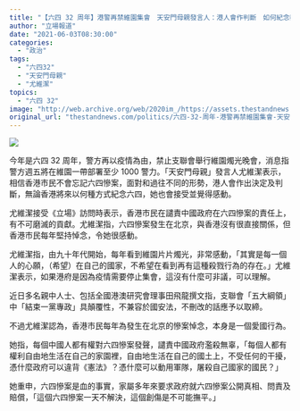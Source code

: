 ```yaml
---
title: "【六四 32 周年】港警再禁維園集會　天安門母親發言人：港人會作判斷　如何紀念都覺感動"
author: "立場報道"
date: "2021-06-03T08:30:00"
categories:
  - "政治"
tags:
  - "六四32"
  - "天安門母親"
  - "尤維潔"
topics:
  - "六四 32"
image: "http://web.archive.org/web/2020im_/https://assets.thestandnews.com/media/photos/20210602template-36_aMkfB.png"
original_url: "thestandnews.com/politics/六四-32-周年-港警再禁維園集會-天安門母親發言人-港人會作判斷-如何紀念都覺感動"
---
```

![](http://web.archive.org/web/2020im_/https://assets.thestandnews.com/media/photos/20210602template-36_aMkfB.png)

今年是六四 32 周年，警方再以疫情為由，禁止支聯會舉行維園燭光晚會，消息指警方週五將在維園一帶部署至少 1000 警力。「天安門母親」發言人尤維潔表示，相信香港市民不會忘記六四慘案，面對和過往不同的形勢，港人會作出決定及判斷，無論香港將來以何種方式紀念六四，她也會接受並覺得感動。

尤維潔接受《立場》訪問時表示，香港市民在譴責中國政府在六四慘案的責任上，有不可磨滅的貢獻。尤維潔指，六四慘案發生在北京，與香港沒有很直接關係，但香港市民每年堅持悼念，令她很感動。

尤維潔指，由九十年代開始，每年看到維園片片燭光，非常感動，「其實是每一個人的心願，（希望）在自己的國家，不希望在看到再有這種殺戮行為的存在。」尤維潔表示，如果港府是因為疫情需要停止集會，這沒有什麼可非議，可以理解。

近日多名親中人士、包括全國港澳研究會理事田飛龍撰文指，支聯會「五大綱領」中「結束一黨專政」具顛覆性，不兼容於國安法，不刪改的話應予以取締。

不過尤維潔認為，香港市民每年為發生在北京的慘案悼念，本身是一個愛國行為。

她指，每個中國人都有權對六四慘案發聲，譴責中國政府濫殺無辜，「每個人都有權利自由地生活在自己的家園裡，自由地生活在自己的國土上，不受任何的干擾，憑什麼政府可以違背《憲法》？憑什麼可以動用軍隊，屠殺自己國家的國民？」

她重申，六四慘案是血的事實，家屬多年來要求政府就六四慘案公開真相、問責及賠償，「這個六四慘案一天不解決，這個創傷是不可能撫平。」